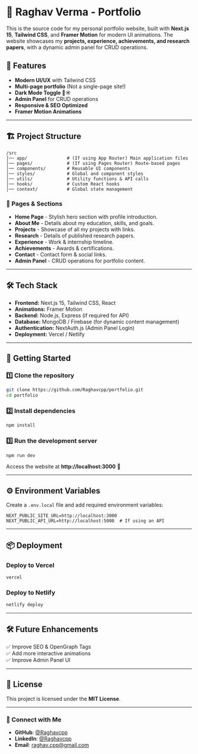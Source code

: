 # 🚀 Raghav Verma - Portfolio

This is the source code for my personal portfolio website, built with **Next.js 15**, **Tailwind CSS**, and **Framer Motion** for modern UI animations. The website showcases my **projects, experience, achievements, and research papers**, with a dynamic admin panel for CRUD operations.

## 🌟 Features
- **Modern UI/UX** with Tailwind CSS
- **Multi-page portfolio** (Not a single-page site!)
- **Dark Mode Toggle 🌙☀️**
- **Admin Panel** for CRUD operations
- **Responsive & SEO Optimized**
- **Framer Motion Animations**

---

## 🏗️ Project Structure

```
/src
│── app/               # (If using App Router) Main application files
│── pages/             # (If using Pages Router) Route-based pages
│── components/        # Reusable UI components
│── styles/            # Global and component styles
│── utils/             # Utility functions & API calls
│── hooks/             # Custom React hooks
│── context/           # Global state management
```

### 📂 Pages & Sections
- **Home Page** - Stylish hero section with profile introduction.
- **About Me** - Details about my education, skills, and goals.
- **Projects** - Showcase of all my projects with links.
- **Research** - Details of published research papers.
- **Experience** - Work & internship timeline.
- **Achievements** - Awards & certifications.
- **Contact** - Contact form & social links.
- **Admin Panel** - CRUD operations for portfolio content.

---

## 🛠️ Tech Stack

- **Frontend:** Next.js 15, Tailwind CSS, React
- **Animations:** Framer Motion
- **Backend:** Node.js, Express (if required for API)
- **Database:** MongoDB / Firebase (for dynamic content management)
- **Authentication:** NextAuth.js (Admin Panel Login)
- **Deployment:** Vercel / Netlify

---

## 🚀 Getting Started

### 1️⃣ Clone the repository
```sh
git clone https://github.com/Raghavcpp/portfolio.git
cd portfolio
```

### 2️⃣ Install dependencies
```sh
npm install
```

### 3️⃣ Run the development server
```sh
npm run dev
```
Access the website at **http://localhost:3000** 🚀

---

## ⚙️ Environment Variables
Create a `.env.local` file and add required environment variables:
```
NEXT_PUBLIC_SITE_URL=http://localhost:3000
NEXT_PUBLIC_API_URL=http://localhost:5000  # If using an API
```

---

## 📦 Deployment
### Deploy to Vercel
```sh
vercel
```
### Deploy to Netlify
```sh
netlify deploy
```

---

## 🛠️ Future Enhancements  
✅ Improve SEO & OpenGraph Tags  
✅ Add more interactive animations  
✅ Improve Admin Panel UI  

---

## 📝 License
This project is licensed under the **MIT License**.

---

### 🔗 Connect with Me
- **GitHub**: [@Raghavcpp](https://github.com/Raghavcpp)
- **LinkedIn**: [@Raghavcpp](https://linkedin.com/in/Raghavcpp)
- **Email**: raghav.cpp@gmail.com
